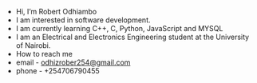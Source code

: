 - Hi, I’m Robert Odhiambo 
- I am interested in software development. 
- I am currently learning C++, C, Python, JavaScript and MYSQL
- I am an Electrical and Electronics Engineering student at the University of Nairobi.
- How to reach me
- email - odhizrober254@gmail.com
- phone - +254706790455

